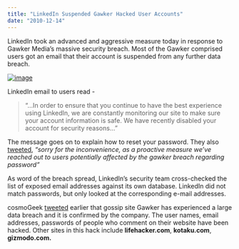 ```yaml
---
title: "LinkedIn Suspended Gawker Hacked User Accounts"
date: "2010-12-14"
---
```


LinkedIn took an advanced and aggressive measure today in response to Gawker Media’s massive security breach. Most of the Gawker comprised users got an email that their account is suspended from any further data breach.

[![image](http://lh6.ggpht.com/_40bmzDo_mBs/TQe8W2wjW9I/AAAAAAAABmU/s2Q7muN07FE/image_thumb%5B2%5D.png?imgmax=800 "image")](http://lh6.ggpht.com/_40bmzDo_mBs/TQe8UDk67bI/AAAAAAAABmQ/UM-IqdNSprE/s1600-h/image%5B4%5D.png)

LinkedIn email to users read -

> “…In order to ensure that you continue to have the best experience using LinkedIn, we are constantly monitoring our site to make sure your account information is safe. We have recently disabled your account for security reasons…”

The message goes on to explain how to reset your password. They also [tweeted](http://twitter.com/#%21/LinkedIn/status/14705886098362368), _“sorry for the inconvenience, as a proactive measure we’ve reached out to users potentially affected by the gawker breach regarding password”_

As word of the breach spread, LinkedIn’s security team cross-checked the list of exposed email addresses against its own database. LinkedIn did not match passwords, but only looked at the corresponding e-mail addresses.

cosmoGeek [tweeted](http://twitter.com/#!/k_avinash/status/13705118406938624) earlier that gossip site Gawker has experienced a large data breach and it is confirmed by the company. The user names, email addresses, passwords of people who comment on their website have been hacked. Other sites in this hack include **lifehacker.com**, **kotaku.com**, **gizmodo.com.**
